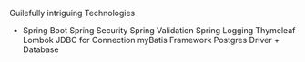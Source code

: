 Guilefully intriguing
  Technologies
  <html lang = "US-Eng">
  <article id = "techCollections"> 
    <ul>
      <li>
        <a>Spring Boot</a>
         <a>Spring Security</a>
         <a>Spring Validation</a>
        <a>Spring Logging</a>
        <a>Thymeleaf</a>
        <a>Lombok</a>
        <a>JDBC for Connection</a>
        <a>myBatis Framework</a>
        <a>Postgres Driver + Database</a>
      </li>
    </ul>
   </article>
  </html>
